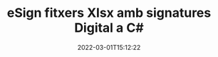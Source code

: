 ---
############################# Static ############################
layout: "auto-gen-signature"
date: 2022-03-01T15:12:22
draft: false
operation: Sign
signaturetype: Digital
fileformat: Xlsx
productName: .NET
lang: ca
productCode: net
otherformats: pdf doc docx docm dot dotx odt ott xls xlsx xlsm xlsb ods ots xltx xltm pptx pptm
breadcrumb: Put Digital signature on Xlsx for C#

############################# Head ############################
head_title: "Afegir signatures electròniques digitals al fitxer Xlsx amb C#"
head_description: "Col·loqueu la signatura digital al fitxer Xlsx per a .NET utilitzant unes quantes línies de codi. Utilitzeu l'API de signatura de documents de GroupDocs per signar desenes de formats de fitxer."

############################# Header ############################
title: "eSign fitxers Xlsx amb signatures Digital a C#"
description: "Com afegir la signatura Digital amb unes poques línies de codi .NET"
bg_image: "https://cms.admin.containerize.com/templates/aspose/App_Themes/V3/images/bg/header1.png"
bg_overlay: false
button:
    enable: true

############################# SubMenu ############################
submenu:
    enable: true

    left:
        img_alt: "GroupDocs.Signature for .NET"
        image: "https://cms.admin.containerize.com/templates/groupdocs/images/product-logos/90x90-noborder/groupdocs-signature-net.png"
        product: "GroupDocs.Signature"
        platform: ".NET"



############################# About ############################
about:
    enable: true
    title: "Sobre l'API de signatures digitals de GroupDocs.Signature for .NET"
    content: |
        [GroupDocs.Signature for .NET](https://products.groupdocs.com/signature/net/) és una API popular per signar documents amb signatures electròniques digitals, amb certificats digitals. Per a l'API de signatures digitals, utilitza fitxers de certificat PFX per signar el document amb claus públiques i privades protegides amb contrasenya. Les signatures digitals es poden utilitzar per certificar documents empresarials amb eSign PDF en particular, certificar documents sencers de Microsoft Office com Words, Excel, fitxers Powerpoint i documents d'Open Office. Els clients poden manipular fàcilment les signatures com editar-les, eliminar-les o ajustar-les. L'API proporciona una manera de cercar i verificar signatures. A més, es proporcionen moltes capacitats per a la personalització de signatures.
    

############################# Steps ############################
steps:
    enable: true
    title_left: "Passos per signar Xlsx amb Digital a C#"
    content_left: |
        [GroupDocs.Signature for .NET](https://products.groupdocs.com/signature/net/) ofereix la possibilitat de signar documents Xlsx amb signatures Digital de manera ràpida i senzilla.
        
        * Creeu una instància de la classe Signature que proporcioni el fitxer Xlsx que s'ha de signar com a camí o flux de memòria
        * Instancieu la classe SignOptions i configureu totes les dades sol·licitades.
        * Invoqueu el mètode Signature.Sign() passant el fitxer de sortida Xlsx o el flux de memòria

    title_right: " Requisits del sistema"
    content_right: |
        GroupDocs.Signature for .NET són compatibles amb totes les plataformes i sistemes operatius principals. Abans d'executar el codi següent, assegureu-vos que teniu els següents requisits previs instal·lats al vostre sistema.

        * Sistemes operatius: Microsoft Windows, Linux, MacOS
        * Entorns de desenvolupament: Microsoft Visual Studio, Xamarin, MonoDevelop
        * Frameworks: .NET Framework, .NET Standard, .NET Core, Mono
        * Obteniu l'últim GroupDocs.Signature for .NET de [Nuget](https://www.nuget.org/packages/groupdocs.signature)
         
    code: |
        ```csharp    
                
        // Set up input Xlsx file
        string filePath = "input.xlsx";
        // Set up output file
        string outputFilePath = "output.xlsx";
        // Provide digital certificate
        string certificateFilePath = "certificate.pfx";

        // Instantiate Signature for input file
        using (GroupDocs.Signature.Signature signature = new GroupDocs.Signature.Signature(filePath))
        {
                //Provide sign options
                DigitalSignOptions options = new DigitalSignOptions(certificateFilePath)
                {
                    // set certificate password
                    Password = "1234567890",
                    // set signature position
                    Left = 50,
                    Top = 200,
                };

                // sign Xlsx document
                SignResult result = signature.Sign(outputFilePath, options);
        }

        ```

############################# Demos ############################
demos:
    enable: true
    title: "Signant documents de Xlsx amb Digital Demostració en directe"
    content: |
       Signa el fitxer Xlsx amb diverses signatures ara mateix visitant el lloc web [GroupDocs.Signature App](https://products.groupdocs.app/signature/family). Demostració gratuïta en línia esperant-te.          

############################# More Formats ############################
more_formats:
    enable: true
    title: "Altres signatures admeses de Digital per a C#"
    content: |
        "També podeu signar Xlsx amb altres tipus de signatura. Si us plau, consulteu la llista a continuació."
    format: 
       
       
back_to_top:
    enable: true
---